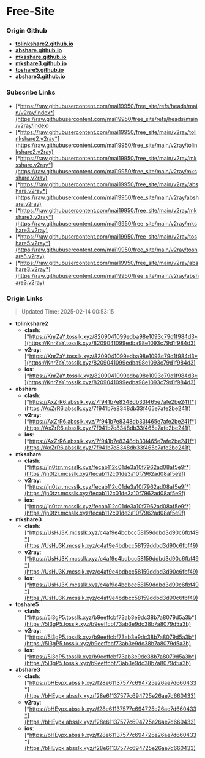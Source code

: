 # Free-Site

### Origin Github

- [**tolinkshare2.github.io**](https://github.com/tolinkshare2/tolinkshare2.github.io)
- [**abshare.github.io**](https://github.com/abshare/abshare.github.io)
- [**mksshare.github.io**](https://github.com/mksshare/mksshare.github.io)
- [**mkshare3.github.io**](https://github.com/mkshare3/mkshare3.github.io)
- [**toshare5.github.io**](https://github.com/toshare5/toshare5.github.io)
- [**abshare3.github.io**](https://github.com/abshare3/abshare3.github.io)

### Subscribe Links

- [*https://raw.githubusercontent.com/mai19950/free_site/refs/heads/main/v2ray/index*](https://raw.githubusercontent.com/mai19950/free_site/refs/heads/main/v2ray/index)
- [*https://raw.githubusercontent.com/mai19950/free_site/main/v2ray/tolinkshare2.v2ray*](https://raw.githubusercontent.com/mai19950/free_site/main/v2ray/tolinkshare2.v2ray)
- [*https://raw.githubusercontent.com/mai19950/free_site/main/v2ray/mksshare.v2ray*](https://raw.githubusercontent.com/mai19950/free_site/main/v2ray/mksshare.v2ray)
- [*https://raw.githubusercontent.com/mai19950/free_site/main/v2ray/abshare.v2ray*](https://raw.githubusercontent.com/mai19950/free_site/main/v2ray/abshare.v2ray)
- [*https://raw.githubusercontent.com/mai19950/free_site/main/v2ray/mkshare3.v2ray*](https://raw.githubusercontent.com/mai19950/free_site/main/v2ray/mkshare3.v2ray)
- [*https://raw.githubusercontent.com/mai19950/free_site/main/v2ray/toshare5.v2ray*](https://raw.githubusercontent.com/mai19950/free_site/main/v2ray/toshare5.v2ray)
- [*https://raw.githubusercontent.com/mai19950/free_site/main/v2ray/abshare3.v2ray*](https://raw.githubusercontent.com/mai19950/free_site/main/v2ray/abshare3.v2ray)

### Origin Links

> Updated Time: 2025-02-14 00:53:15

- **tolinkshare2**
  - **clash**: [*https://KnrZaY.tosslk.xyz/8209041099edba98e1093c79d1f984d3*](https://KnrZaY.tosslk.xyz/8209041099edba98e1093c79d1f984d3)
  - **v2ray**: [*https://KnrZaY.tosslk.xyz/8209041099edba98e1093c79d1f984d3*](https://KnrZaY.tosslk.xyz/8209041099edba98e1093c79d1f984d3)
  - **ios**: [*https://KnrZaY.tosslk.xyz/8209041099edba98e1093c79d1f984d3*](https://KnrZaY.tosslk.xyz/8209041099edba98e1093c79d1f984d3)
- **abshare**
  - **clash**: [*https://AxZrR6.absslk.xyz/7f941b7e8348db33f465e7afe2be241f*](https://AxZrR6.absslk.xyz/7f941b7e8348db33f465e7afe2be241f)
  - **v2ray**: [*https://AxZrR6.absslk.xyz/7f941b7e8348db33f465e7afe2be241f*](https://AxZrR6.absslk.xyz/7f941b7e8348db33f465e7afe2be241f)
  - **ios**: [*https://AxZrR6.absslk.xyz/7f941b7e8348db33f465e7afe2be241f*](https://AxZrR6.absslk.xyz/7f941b7e8348db33f465e7afe2be241f)
- **mksshare**
  - **clash**: [*https://jn0tzr.mcsslk.xyz/fecab112c01de3a10f7962ad08af5e9f*](https://jn0tzr.mcsslk.xyz/fecab112c01de3a10f7962ad08af5e9f)
  - **v2ray**: [*https://jn0tzr.mcsslk.xyz/fecab112c01de3a10f7962ad08af5e9f*](https://jn0tzr.mcsslk.xyz/fecab112c01de3a10f7962ad08af5e9f)
  - **ios**: [*https://jn0tzr.mcsslk.xyz/fecab112c01de3a10f7962ad08af5e9f*](https://jn0tzr.mcsslk.xyz/fecab112c01de3a10f7962ad08af5e9f)
- **mkshare3**
  - **clash**: [*https://UsHJ3K.mcsslk.xyz/c4af9e4bdbcc58159ddbd3d90c6fbf49*](https://UsHJ3K.mcsslk.xyz/c4af9e4bdbcc58159ddbd3d90c6fbf49)
  - **v2ray**: [*https://UsHJ3K.mcsslk.xyz/c4af9e4bdbcc58159ddbd3d90c6fbf49*](https://UsHJ3K.mcsslk.xyz/c4af9e4bdbcc58159ddbd3d90c6fbf49)
  - **ios**: [*https://UsHJ3K.mcsslk.xyz/c4af9e4bdbcc58159ddbd3d90c6fbf49*](https://UsHJ3K.mcsslk.xyz/c4af9e4bdbcc58159ddbd3d90c6fbf49)
- **toshare5**
  - **clash**: [*https://5l3gP5.tosslk.xyz/b9eeffcbf73ab3e9dc38b7a8079d5a3b*](https://5l3gP5.tosslk.xyz/b9eeffcbf73ab3e9dc38b7a8079d5a3b)
  - **v2ray**: [*https://5l3gP5.tosslk.xyz/b9eeffcbf73ab3e9dc38b7a8079d5a3b*](https://5l3gP5.tosslk.xyz/b9eeffcbf73ab3e9dc38b7a8079d5a3b)
  - **ios**: [*https://5l3gP5.tosslk.xyz/b9eeffcbf73ab3e9dc38b7a8079d5a3b*](https://5l3gP5.tosslk.xyz/b9eeffcbf73ab3e9dc38b7a8079d5a3b)
- **abshare3**
  - **clash**: [*https://bHEypx.absslk.xyz/f28e61137577c694725e26ae7d660433*](https://bHEypx.absslk.xyz/f28e61137577c694725e26ae7d660433)
  - **v2ray**: [*https://bHEypx.absslk.xyz/f28e61137577c694725e26ae7d660433*](https://bHEypx.absslk.xyz/f28e61137577c694725e26ae7d660433)
  - **ios**: [*https://bHEypx.absslk.xyz/f28e61137577c694725e26ae7d660433*](https://bHEypx.absslk.xyz/f28e61137577c694725e26ae7d660433)
